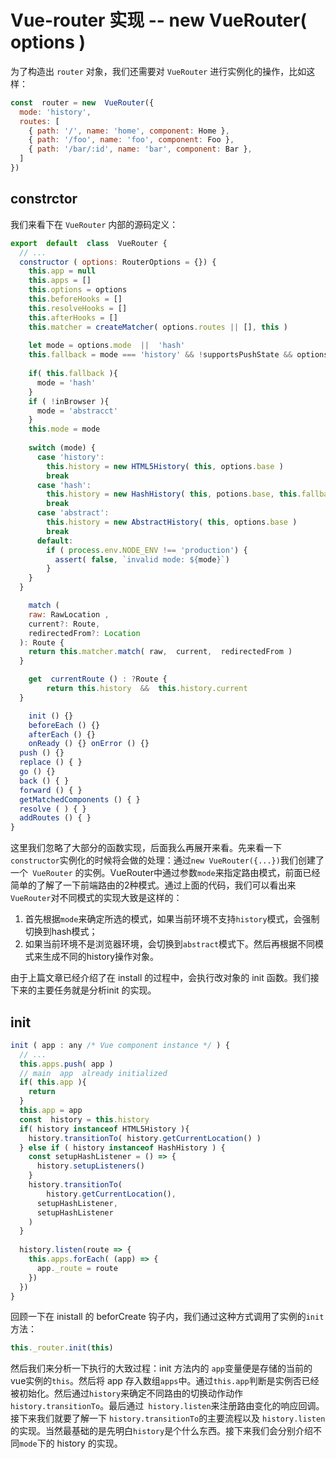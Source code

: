 # Vue-router  实现  --  new  VueRouter( options )

为了构造出  `router`  对象，我们还需要对  `VueRouter`  进行实例化的操作，比如这样：

```js
const  router = new  VueRouter({
  mode: 'history',
  routes: [
    { path: '/', name: 'home', component: Home },
    { path: '/foo', name: 'foo', component: Foo },
    { path: '/bar/:id', name: 'bar', component: Bar },
  ]
})
```

## constrctor

我们来看下在 `VueRouter`  内部的源码定义：

```js
export  default  class  VueRouter {
  // ...
  constructor ( options: RouterOptions = {}) {
    this.app = null
    this.apps = []
    this.options = options
    this.beforeHooks = []
    this.resolveHooks = []
    this.afterHooks = []
    this.matcher = createMatcher( options.routes || [], this )
    
    let mode = options.mode  ||  'hash'
    this.fallback = mode === 'history' && !supportsPushState && options.fallback  !== false
    
    if( this.fallback ){
      mode = 'hash'
    }
    if ( !inBrowser ){
      mode = 'abstracct'
    }
    this.mode = mode
    
    switch (mode) {
      case 'history': 
        this.history = new HTML5History( this, options.base )
        break
      case 'hash':
        this.history = new HashHistory( this, potions.base, this.fallback)
        break
      case 'abstract':
        this.history = new AbstractHistory( this, options.base )
        break
      default:
        if ( process.env.NODE_ENV !== 'production') {
          assert( false, `invalid mode: ${mode}`)
        }
    }
  }

	match ( 
    raw: RawLocation ,
    current?: Route,
    redirectedFrom?: Location
  ): Route {
    return this.matcher.match( raw,  current,  redirectedFrom )
  }

	get  currentRoute () : ?Route {
		return this.history  &&  this.history.current
  }

	init () {}
	beforeEach () {}
	afterEach () {}
	onReady () {} onError () {}
  push () {}
  replace () { }
  go () {}
  back () { }
  forward () { }
  getMatchedComponents () { }
  resolve ( ) { }
  addRoutes () { }
}
```

这里我们忽略了大部分的函数实现，后面我么再展开来看。先来看一下`constructor`实例化的时候将会做的处理：通过`new VueRouter({...})`我们创建了一个` VueRouter` 的实例。VueRouter中通过参数`mode`来指定路由模式，前面已经简单的了解了一下前端路由的2种模式。通过上面的代码，我们可以看出来 `VueRouter`对不同模式的实现大致是这样的：

1. 首先根据`mode`来确定所选的模式，如果当前环境不支持`history`模式，会强制切换到hash模式；
2. 如果当前环境不是浏览器环境，会切换到`abstract`模式下。然后再根据不同模式来生成不同的history操作对象。

由于上篇文章已经介绍了在 install 的过程中，会执行改对象的 init 函数。我们接下来的主要任务就是分析init 的实现。

## init

```js
init ( app : any /* Vue component instance */ ) {
  // ...
  this.apps.push( app )
  // main  app  already initialized
  if( this.app ){
    return 
  }
  this.app = app
  const  history = this.history
  if( history instanceof HTML5History ){
    history.transitionTo( history.getCurrentLocation() )
  } else if ( history instanceof HashHistory ) {
    const setupHashListener = () => {
      history.setupListeners()
    }
    history.transitionTo(
    	history.getCurrentLocation(),
      setupHashListener,
      setupHashListener
    )
  }
  
  history.listen(route => {
    this.apps.forEach( (app) => {
      app._route = route
    })
  })
}
```

回顾一下在 inistall 的 beforCreate 钩子内，我们通过这种方式调用了实例的`init`方法：

```js
this._router.init(this)
```

然后我们来分析一下执行的大致过程：init 方法内的 `app`变量便是存储的当前的vue实例的`this`。然后将 app 存入数组`apps`中。通过`this.app`判断是实例否已经被初始化。然后通过`history`来确定不同路由的切换动作动作` history.transitionTo`。最后通过` history.listen`来注册路由变化的响应回调。
接下来我们就要了解一下 `history.transitionTo`的主要流程以及 `history.listen`的实现。当然最基础的是先明白`history`是个什么东西。接下来我们会分别介绍不同`mode`下的 history 的实现。